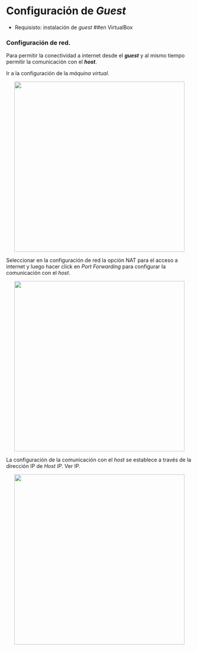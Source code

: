 # Configuración de **_Guest_**
- Requisisto: instalación de _guest_
##en VirtualBox

### Configuración de red.
Para permitir la conectividad a internet desde el **_guest_** y al mismo tiempo permitir la comunicación con el **_host_**.

Ir a la configuración de la _máquina virtual_.

<p align="center">
  <img width="460" src="../images/config_guest1.png">
</p>

Seleccionar en la configuración de red la opción NAT para el acceso a internet y luego hacer click en _Port Forwarding_ para configurar la comunicación con el _host_.

<p align="center">
  <img width="460" src="../images/config_guest2.png">
</p>

La configuración de la comunicación con el _host_ se establece a través de la dirección IP de _Host IP_. Ver IP.

<p align="center">
  <img width="460" src="../images/config_guest3.png">
</p>